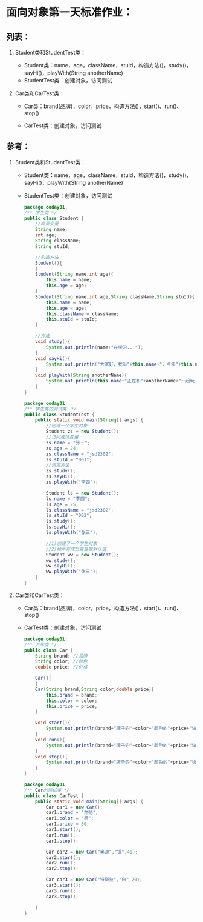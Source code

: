 # 面向对象第一天标准作业：

## 列表：

1. Student类和StudentTest类：

   - Student类：name，age，className，stuId，构造方法()，study()，sayHi()，playWith(String anotherName)
   - StudentTest类：创建对象，访问测试

2. Car类和CarTest类：

   - Car类：brand(品牌)，color，price，构造方法()，start()、run()、stop()

   - CarTest类：创建对象，访问测试

     

## 参考：

1. Student类和StudentTest类：

   - Student类：name，age，className，stuId，构造方法()，study()，sayHi()，playWith(String anotherName)

   - StudentTest类：创建对象，访问测试

     ```java
     package ooday01;
     /** 学生类 */
     public class Student {
         //成员变量
         String name;
         int age;
         String className;
         String stuId;
     
         //构造方法
         Student(){
         }
         Student(String name,int age){
             this.name = name;
             this.age = age;
         }
         Student(String name,int age,String className,String stuId){
             this.name = name;
             this.age = age;
             this.className = className;
             this.stuId = stuId;
         }
     
         //方法
         void study(){
             System.out.println(name+"在学习...");
         }
         void sayHi(){
             System.out.println("大家好，我叫"+this.name+"，今年"+this.age+"岁了，所在班级为"+this.className+"，学号为:"+this.stuId);
         }
         void playWith(String anotherName){
             System.out.println(this.name+"正在和"+anotherName+"一起玩...");
         }
     }
     
     package ooday01;
     /** 学生类的测试类　*/
     public class StudentTest {
         public static void main(String[] args) {
             //创建一个学生对象
             Student zs = new Student();
             //访问成员变量
             zs.name = "张三";
             zs.age = 24;
             zs.className = "jsd2302";
             zs.stuId = "001";
             //调用方法
             zs.study();
             zs.sayHi();
             zs.playWith("李四");
     
             Student ls = new Student();
             ls.name = "李四";
             ls.age = 25;
             ls.className = "jsd2302";
             ls.stuId = "002";
             ls.study();
             ls.sayHi();
             ls.playWith("张三");
     
             //1)创建了一个学生对象
             //2)给所有成员变量赋默认值
             Student ww = new Student();
             ww.study();
             ww.sayHi();
             ww.playWith("张三");
         }
     }
     ```

2. Car类和CarTest类：

   - Car类：brand(品牌)，color，price，构造方法()，start()、run()、stop()

   - CarTest类：创建对象，访问测试

     ```java
     package ooday01;
     /** 汽车类 */
     public class Car {
         String brand; //品牌
         String color; //颜色
         double price; //价格
     
         Car(){
         }
         Car(String brand,String color,double price){
             this.brand = brand;
             this.color = color;
             this.price = price;
         }
     
         void start(){
             System.out.println(brand+"牌子的"+color+"颜色的"+price+"块钱的车启动了...");
         }
         void run(){
             System.out.println(brand+"牌子的"+color+"颜色的"+price+"块钱的车开始跑了...");
         }
         void stop(){
             System.out.println(brand+"牌子的"+color+"颜色的"+price+"块钱的车停止了...");
         }
     }
     
     package ooday01;
     /** Car的测试类 */
     public class CarTest {
         public static void main(String[] args) {
             Car car1 = new Car();
             car1.brand = "奔弛";
             car1.color = "黑";
             car1.price = 80;
             car1.start();
             car1.run();
             car1.stop();
     
             Car car2 = new Car("奥迪","银",40);
             car2.start();
             car2.run();
             car2.stop();
     
             Car car3 = new Car("特斯拉","白",70);
             car3.start();
             car3.run();
             car3.stop();
     
         }
     }
     ```

     


